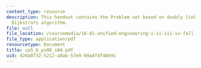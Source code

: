 ```yaml
---
content_type: resource
description: This handout contains the Problem set based on doubly linked lists and
  Dijkstra?s algorithm.
file: null
file_location: /coursemedia/16-01-unified-engineering-i-ii-iii-iv-fall-2005-spring-2006/426a07325212a8ab57e969a4fdf40e91_cp5_6_ps08_s04.pdf
file_type: application/pdf
resourcetype: Document
title: cp5_6_ps08_s04.pdf
uid: 426a0732-5212-a8ab-57e9-69a4fdf40e91
---
```

